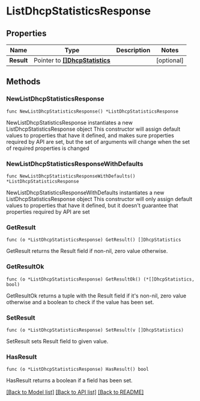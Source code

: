 # ListDhcpStatisticsResponse

## Properties

Name | Type | Description | Notes
------------ | ------------- | ------------- | -------------
**Result** | Pointer to [**[]DhcpStatistics**](DhcpStatistics.md) |  | [optional] 

## Methods

### NewListDhcpStatisticsResponse

`func NewListDhcpStatisticsResponse() *ListDhcpStatisticsResponse`

NewListDhcpStatisticsResponse instantiates a new ListDhcpStatisticsResponse object
This constructor will assign default values to properties that have it defined,
and makes sure properties required by API are set, but the set of arguments
will change when the set of required properties is changed

### NewListDhcpStatisticsResponseWithDefaults

`func NewListDhcpStatisticsResponseWithDefaults() *ListDhcpStatisticsResponse`

NewListDhcpStatisticsResponseWithDefaults instantiates a new ListDhcpStatisticsResponse object
This constructor will only assign default values to properties that have it defined,
but it doesn't guarantee that properties required by API are set

### GetResult

`func (o *ListDhcpStatisticsResponse) GetResult() []DhcpStatistics`

GetResult returns the Result field if non-nil, zero value otherwise.

### GetResultOk

`func (o *ListDhcpStatisticsResponse) GetResultOk() (*[]DhcpStatistics, bool)`

GetResultOk returns a tuple with the Result field if it's non-nil, zero value otherwise
and a boolean to check if the value has been set.

### SetResult

`func (o *ListDhcpStatisticsResponse) SetResult(v []DhcpStatistics)`

SetResult sets Result field to given value.

### HasResult

`func (o *ListDhcpStatisticsResponse) HasResult() bool`

HasResult returns a boolean if a field has been set.


[[Back to Model list]](../README.md#documentation-for-models) [[Back to API list]](../README.md#documentation-for-api-endpoints) [[Back to README]](../README.md)


